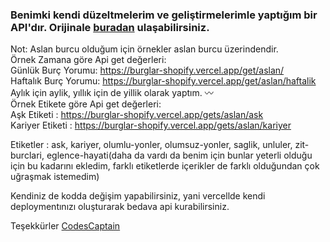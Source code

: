 <h3>Benimki kendi düzeltmelerim ve geliştirmelerimle yaptığım bir API'dır. Orijinale <a href="https://github.com/codescaptain/burc-yorumlari">buradan</a> ulaşabilirsiniz.</h3>
Not: Aslan burcu olduğum için örnekler aslan burcu üzerindendir.<br>
Örnek Zamana göre Api get değerleri:<br>
Günlük Burç Yorumu: <a href="https://burglar-shopify.vercel.app/get/aslan/">https://burglar-shopify.vercel.app/get/aslan/</a><br>
Haftalık Burç Yorumu: <a href="https://burglar-shopify.vercel.app/get/aslan/haftalik">https://burglar-shopify.vercel.app/get/aslan/haftalik</a><br>
Aylık için aylik, yıllık için de yillik olarak yaptım.
〰️<br>
Örnek Etikete göre Api get değerleri:<br>
Aşk Etiketi : <a href="https://burglar-shopify.vercel.app/gets/aslan/ask">https://burglar-shopify.vercel.app/gets/aslan/ask</a><br>
Kariyer Etiketi : <a href="https://burglar-shopify.vercel.app/gets/aslan/kariyer">https://burglar-shopify.vercel.app/gets/aslan/kariyer</a></p>
<p>Etiketler : ask, kariyer, olumlu-yonler, olumsuz-yonler, saglik, unluler, zit-burclari, eglence-hayati(daha da vardı da benim için bunlar yeterli olduğu için bu kadarını ekledim, farklı etiketlerde içerikler de farklı olduğundan çok uğraşmak istemedim)</p>
<p>Kendiniz de kodda değişim yapabilirsiniz, yani vercellde kendi deploymentınızı oluşturarak bedava api kurabilirsiniz.</p>
Teşekkürler <a href="https://github.com/codescaptain">CodesCaptain</a>
